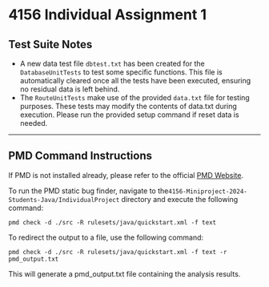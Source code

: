 # 4156 Individual Assignment 1

## Test Suite Notes
- A new data test file `dbtest.txt` has been created for the `DatabaseUnitTests` to test some specific functions. This 
file is automatically cleared once all the tests have been executed, ensuring no residual data is left behind. 
- The `RouteUnitTests` make use of the provided `data.txt` file for testing purposes. These tests may modify the contents 
of data.txt during execution. Please run the provided setup command if reset data is needed.
---
## PMD Command Instructions
If PMD is not installed already, please refer to the official [PMD Website](https://pmd.github.io/).

To run the PMD static bug finder, navigate to the`4156-Miniproject-2024-Students-Java/IndividualProject` 
directory and execute the following command:

`pmd check -d ./src -R rulesets/java/quickstart.xml -f text`

To redirect the output to a file, use the following command:

`pmd check -d ./src -R rulesets/java/quickstart.xml -f text -r pmd_output.txt`

This will generate a pmd_output.txt file containing the analysis results.
